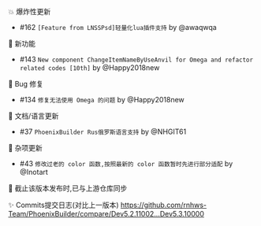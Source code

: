 💥 爆炸性更新

- #162 `[Feature from LNSSPsd]轻量化lua插件支持` by @awaqwqa

🚀 新功能

- #143 `New component ChangeItemNameByUseAnvil for Omega and refactor related codes [10th]` by @Happy2018new 

🐛 Bug 修复

- #134 `修复无法使用 Omega 的问题` by @Happy2018new 

📝 文档/语言更新

- #37 `PhoenixBuilder Rus俄罗斯语言支持` by @NHGIT61

💫 杂项更新

- #43 `修改过老的 color 函数,按照最新的 color 函数暂时先进行部分适配` by @Inotart

🍻 截止该版本发布时,已与上游仓库同步

✨ Commits提交日志(对比上一版本) https://github.com/rnhws-Team/PhoenixBuilder/compare/Dev5.2.11002...Dev5.3.10000
